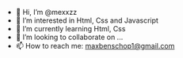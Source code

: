 - 👋 Hi, I’m @mexxzz
- 👀 I’m interested in Html, Css and Javascript
- 🌱 I’m currently learning Html, Css
- 💞️ I’m looking to collaborate on ...
- 📫 How to reach me: maxbenschop1@gmail.com

<!---
mexxzz/mexxzz is a ✨ special ✨ repository because its `README.md` (this file) appears on your GitHub profile.
You can click the Preview link to take a look at your changes.
--->
